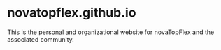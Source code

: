 # novatopflex.github.io
This is the personal and organizational website for novaTopFlex and the associated community.
